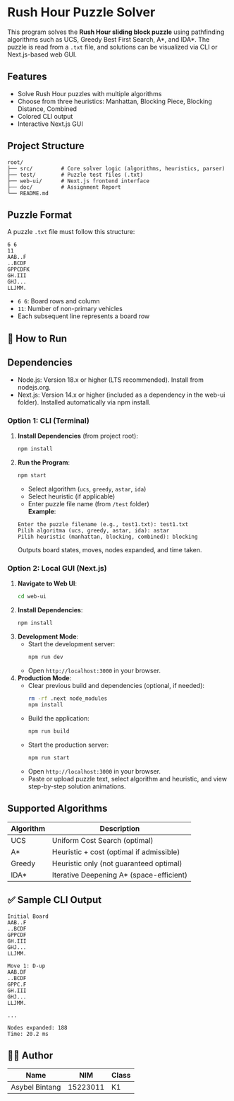 # Rush Hour Puzzle Solver

This program solves the **Rush Hour sliding block puzzle** using pathfinding algorithms such as UCS, Greedy Best First Search, A*, and IDA*. The puzzle is read from a `.txt` file, and solutions can be visualized via CLI or Next.js-based web GUI.

## Features
- Solve Rush Hour puzzles with multiple algorithms
- Choose from three heuristics: Manhattan, Blocking Piece, Blocking Distance, Combined
- Colored CLI output
- Interactive Next.js GUI

## Project Structure
```
root/
├── src/         # Core solver logic (algorithms, heuristics, parser)
├── test/        # Puzzle test files (.txt)
├── web-ui/      # Next.js frontend interface
├── doc/         # Assignment Report
└── README.md
```

## Puzzle Format
A puzzle `.txt` file must follow this structure:
```
6 6
11
AAB..F
..BCDF
GPPCDFK
GH.III
GHJ...
LLJMM.
```
- `6 6`: Board rows and column
- `11`: Number of non-primary vehicles
- Each subsequent line represents a board row

## 🚀 How to Run

## Dependencies
- Node.js: Version 18.x or higher (LTS recommended). Install from nodejs.org.
- Next.js: Version 14.x or higher (included as a dependency in the web-ui folder). Installed automatically via npm install.

### Option 1: CLI (Terminal)
1. **Install Dependencies** (from project root):
   ```bash
   npm install
   ```
2. **Run the Program**:
   ```bash
   npm start
   ```
   - Select algorithm (`ucs`, `greedy`, `astar`, `ida`)
   - Select heuristic (if applicable)
   - Enter puzzle file name (from `/test` folder)  
   **Example**:
   ```
   Enter the puzzle filename (e.g., test1.txt): test1.txt
   Pilih algoritma (ucs, greedy, astar, ida): astar
   Pilih heuristic (manhattan, blocking, combined): blocking
   ```

   Outputs board states, moves, nodes expanded, and time taken.

### Option 2: Local GUI (Next.js)
1. **Navigate to Web UI**:
   ```bash
   cd web-ui
   ```
2. **Install Dependencies**:
   ```bash
   npm install
   ```
3. **Development Mode**:
   - Start the development server:
     ```bash
     npm run dev
     ```
   - Open `http://localhost:3000` in your browser.
4. **Production Mode**:
   - Clear previous build and dependencies (optional, if needed):
     ```bash
     rm -rf .next node_modules
     npm install
     ```
   - Build the application:
     ```bash
     npm run build
     ```
   - Start the production server:
     ```bash
     npm run start
     ```
   - Open `http://localhost:3000` in your browser.
   - Paste or upload puzzle text, select algorithm and heuristic, and view step-by-step solution animations.

## Supported Algorithms
| Algorithm | Description |
|-----------|-------------|
| UCS       | Uniform Cost Search (optimal) |
| A*        | Heuristic + cost (optimal if admissible) |
| Greedy    | Heuristic only (not guaranteed optimal) |
| IDA*      | Iterative Deepening A* (space-efficient) |

## ✅ Sample CLI Output
```
Initial Board
AAB..F
..BCDF
GPPCDF
GH.III
GHJ...
LLJMM.

Move 1: D-up
AAB.DF
..BCDF
GPPC.F
GH.III
GHJ...
LLJMM.

...

Nodes expanded: 188
Time: 20.2 ms
```

## 🧑‍💻 Author
| Name           | NIM      | Class  |
|----------------|----------|--------|
| Asybel Bintang | 15223011 | K1 |